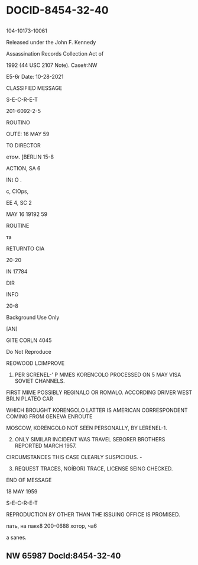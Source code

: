 # DOCID-8454-32-40

##
104-10173-10061

Released under the John F. Kennedy

Assassination Records Collection Act of

1992 (44 USC 2107 Note). Case#:NW

E5-6r Date: 10-28-2021

CLASSIFIED MESSAGE

S-E-C-R-E-T

201-6092-2-5

ROUTINO

OUTE: 16 MAY 59

TO DIRECTOR

етом. [BERLIN 15-8

ACTION, SA 6

INt O .

c, ClOps,

EE 4, SC 2

MAY 16 19192 59

ROUTINE

та

RETURNTO CIA

20-20

IN 17784

DIR

INFO

20-8

Background Use Only

[AN]

GITE CORLN 4045

Do Not Reproduce

REOWOOD LCIMPROVE

1. PER SCRENEL-' P MMES KORENCOLO PROCESSED ON 5 MAY VISA SOVIET CHANNELS.

FIRST MIME POSSIBLY REGINALO OR ROMALO. ACCORDING DRIVER WEST BRLN PLATEO CAR

WHICH BROUGHT KORENGOLO LATTER IS AMERICAN CORRESPONDENT COMING FROM GENEVA ENROUTE

MOSCOW, KORENGOLO NOT SEEN PERSONALLY, BY LERENEL-1.

2. ONLY SIMILAR INCIDENT WAS TRAVEL SEBORER BROTHERS REPORTED MARCH 1957.

CIRCUMSTANCES THIS CASE CLEARLY SUSPICIOUS. -

3. REQUEST TRACES, NOÍBOR) TRACE, LICENSE SEING CHECKED.

END OF MESSAGE

18 MAY 1959

S-E-C-R-E-T

REPRODUCTION 8Y OTHER THAN THE ISSUING OFFICE IS PROMISED.

пать, на пакк8 200-0688 хотор, ча6

a sanes.

NW 65987 Docld:8454-32-40
---

